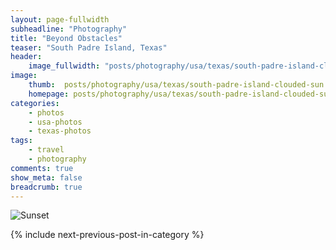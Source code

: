 ```yaml
---
layout: page-fullwidth
subheadline: "Photography"
title: "Beyond Obstacles"
teaser: "South Padre Island, Texas"
header:
    image_fullwidth: "posts/photography/usa/texas/south-padre-island-clouded-sun-header.png"
image:
    thumb:  posts/photography/usa/texas/south-padre-island-clouded-sun.jpeg
    homepage: posts/photography/usa/texas/south-padre-island-clouded-sun.jpeg
categories:
    - photos
    - usa-photos
    - texas-photos
tags:
    - travel
    - photography
comments: true
show_meta: false
breadcrumb: true
---
```


![Sunset]({{site.urlimg}}posts\photography\usa\texas\south-padre-island-clouded-sun.jpeg)

{% include next-previous-post-in-category %}